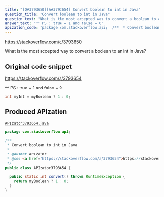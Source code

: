 ```yaml
---
title: "[Q#3793650][A#3793654] Convert boolean to int in Java"
question_title: "Convert boolean to int in Java"
question_text: "What is the most accepted way to convert a boolean to an int in Java?"
answer_text: "^^ PS : true = 1 and false = 0"
apization_code: "package com.stackoverflow.api;  /**  * Convert boolean to int in Java  *  * @author APIzator  * @see <a href=\"https://stackoverflow.com/a/3793654\">https://stackoverflow.com/a/3793654</a>  */ public class APIzator3793654 {    public static int convert() throws RuntimeException {     return myBoolean ? 1 : 0;   } }"
---
```


https://stackoverflow.com/q/3793650

What is the most accepted way to convert a boolean to an int in Java?



## Original code snippet

https://stackoverflow.com/a/3793654

^^
PS : true = 1 and false = 0

```java
int myInt = myBoolean ? 1 : 0;
```

## Produced APIzation

[`APIzator3793654.java`](https://github.com/pasqualesalza/apization-temp-data/raw/master/apizations/java/APIzator3793654.java)

```java
package com.stackoverflow.api;

/**
 * Convert boolean to int in Java
 *
 * @author APIzator
 * @see <a href="https://stackoverflow.com/a/3793654">https://stackoverflow.com/a/3793654</a>
 */
public class APIzator3793654 {

  public static int convert() throws RuntimeException {
    return myBoolean ? 1 : 0;
  }
}

```